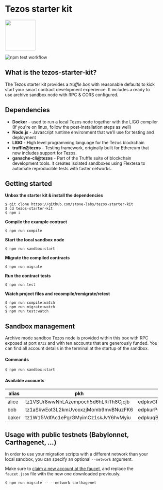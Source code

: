 # Tezos starter kit
<img src="https://stove-labs.com/logo_transparent.png" width="100px"/>

![npm test workflow](https://github.com/stove-labs/tezos-starter-kit/workflows/Carthage/badge.svg?branch=dev)

## What is the tezos-starter-kit?

The Tezos starter kit provides a *truffle box* with reasonable defaults to kick start your smart contract development experience. It includes a ready to use archive sandbox node with RPC & CORS configured.

## Dependencies

- **Docker** - used to run a local Tezos node together with the LIGO compiler (If you're on linux, follow the post-installation steps as well)
- **Node.js** - Javascript runtime environment that we'll use for testing and deployment
- **LIGO** - High level programming language for the Tezos blockchain
- **truffle@tezos** - Testing framework, originally built for Ethereum that now includes support for Tezos.
- **ganache-cli@tezos** - Part of the Truffle suite of blockchain development tools. It creates isolated sandboxes using Flextesa to automate reproducible tests with faster networks.


## Getting started

**Unbox the starter kit & install the dependencies**
```shell
$ git clone https://github.com/stove-labs/tezos-starter-kit
$ cd tezos-starter-kit
$ npm i
```

**Compile the example contract**
```shell
$ npm run compile
```

**Start the local sandbox node**
```shell
$ npm run sandbox:start
```

**Migrate the compiled contracts**
```shell
$ npm run migrate
```

**Run the contract tests**
```shell
$ npm run test
```

**Watch project files and recompile/remigrate/retest**
```shell
$ npm run compile:watch
$ npm run migrate:watch
$ npm run test:watch
```

## Sandbox management

Archive mode sandbox Tezos node is provided within this box with RPC exposed at port `8732` and with ten accounts that are generously funded. You can find all account details in the terminal at the startup of the sandbox.


#### Commands

```shell
$ npm run sandbox:start
```

#### Available accounts
|alias  |pkh  |pk  |sk   |
|---|---|---|---|
|alice   |tz1VSUr8wwNhLAzempoch5d6hLRiTh8Cjcjb   |edpkvGfYw3LyB1UcCahKQk4rF2tvbMUk8GFiTuMjL75uGXrpvKXhjn   |edsk3QoqBuvdamxouPhin7swCvkQNgq4jP5KZPbwWNnwdZpSpJiEbq   |
|bob   |tz1aSkwEot3L2kmUvcoxzjMomb9mvBNuzFK6   |edpkurPsQ8eUApnLUJ9ZPDvu98E8VNj4KtJa1aZr16Cr5ow5VHKnz4   |edsk3RFfvaFaxbHx8BMtEW1rKQcPtDML3LXjNqMNLCzC3wLC1bWbAt   |
|baker |  tz1W15VdfAc1ePgrGMyimCz1skJvY6hvMyiu | edpkuqBgimykYEEfcDAVrwguoUoQku2amoeGQoZLv4qVsWCzTWcM1u | edsk3TRzqPksMdn9YSgr5kBPEgj6WmKYA1QgzqjRVdFTzy9gi9vbzE |


## Usage with public testnets (Babylonnet, Carthagenet, ...)

In order to use your migration scripts with a different network than your local sandbox, you can specify an optional `--network` argument.

Make sure to [claim a new account at the faucet](https://faucet.tzalpha.net), and replace the `faucet.json` file with the new one downloaded previously.
```shell
$ npm run migrate -- --network carthagenet
```
